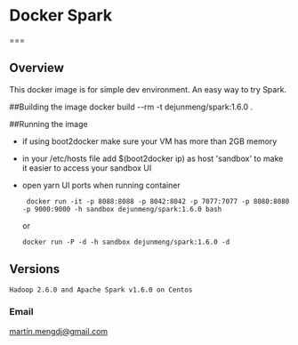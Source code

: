 # Docker Spark
===


## Overview
This docker image is for simple dev environment. An easy way to try Spark.


##Building the image
	docker build --rm -t dejunmeng/spark:1.6.0 .


##Running the image
* if using boot2docker make sure your VM has more than 2GB memory

* in your /etc/hosts file add $(boot2docker ip) as host 'sandbox' to make it easier to access your sandbox UI

* open yarn UI ports when running container

	`
docker run -it -p 8088:8088 -p 8042:8042 -p 7077:7077 -p 8080:8080 -p 9000:9000 -h sandbox dejunmeng/spark:1.6.0 bash`

	or

	`docker run -P -d -h sandbox dejunmeng/spark:1.6.0 -d`

## Versions
	Hadoop 2.6.0 and Apache Spark v1.6.0 on Centos


### Email
<martin.mengdj@gmail.com>